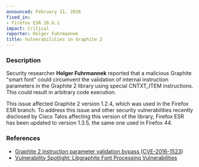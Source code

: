 ```yaml
---
announced: February 11, 2016
fixed_in:
- Firefox ESR 38.6.1
impact: Critical
reporter: Holger Fuhrmannek
title: Vulnerabilities in Graphite 2
---
```


<h3>Description</h3>

<p>Security researcher <strong>Holger Fuhrmannek</strong> reported that a malicious
Graphite "smart font" could circumvent the validation of internal instruction parameters
in the Graphite 2 library using special CNTXT_ITEM instructions. This could result in
arbitrary code execution.


This issue affected Graphite 2 version 1.2.4, which was used in the Firefox ESR branch. To
address this issue and other security vulnerabilities recently disclosed by Cisco Talos
affecting this version of the library, Firefox ESR has been updated to version 1.3.5, the
same one used in Firefox 44.
</p>

<h3>References</h3>

<ul>
  <li><a href="https://bugzilla.mozilla.org/show_bug.cgi?id=1246093">
      Graphite 2 instruction parameter validation bypass </a>
(<a href="http://cve.mitre.org/cgi-bin/cvename.cgi?name=CVE-2016-1523"
class="ex-ref">CVE-2016-1523</a>)</li>
  <li><a
href="http://blog.talosintel.com/2016/02/vulnerability-spotlight-libgraphite.html">
      Vulnerability Spotlight: Libgraphite Font Processing Vulnerabilities </a>
</ul>

